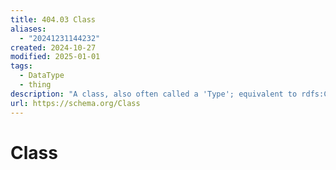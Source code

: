 ```yaml
---
title: 404.03 Class
aliases:
  - "20241231144232"
created: 2024-10-27
modified: 2025-01-01
tags:
  - DataType
  - thing
description: "A class, also often called a 'Type'; equivalent to rdfs:Class."
url: https://schema.org/Class
---
```

# Class
